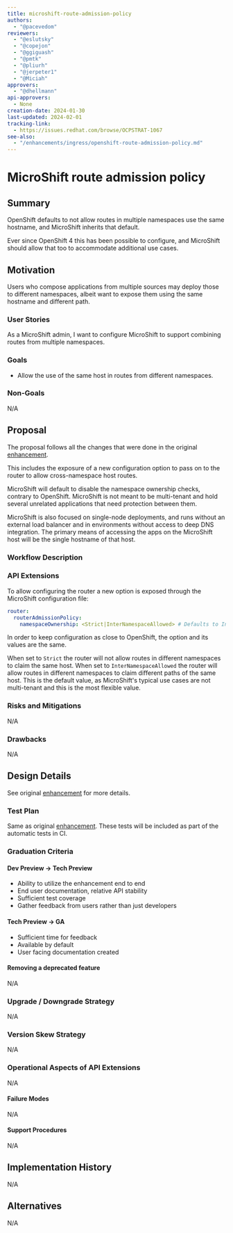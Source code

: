 ```yaml
---
title: microshift-route-admission-policy
authors:
  - "@pacevedom"
reviewers:
  - "@eslutsky"
  - "@copejon"
  - "@ggiguash"
  - "@pmtk"
  - "@pliurh"
  - "@jerpeter1"
  - "@Miciah"
approvers:
  - "@dhellmann"
api-approvers:
  - None
creation-date: 2024-01-30
last-updated: 2024-02-01
tracking-link:
  - https://issues.redhat.com/browse/OCPSTRAT-1067
see-also:
  - "/enhancements/ingress/openshift-route-admission-policy.md"
---
```


# MicroShift route admission policy
## Summary
OpenShift defaults to not allow routes in multiple namespaces use the same
hostname, and MicroShift inherits that default.

Ever since OpenShift 4 this has been possible to configure, and MicroShift
should allow that too to accommodate additional use cases.

## Motivation
Users who compose applications from multiple sources may deploy those to
different namespaces, albeit want to expose them using the same hostname and
different path.

### User Stories
As a MicroShift admin, I want to configure MicroShift to support combining
routes from multiple namespaces.

### Goals
- Allow the use of the same host in routes from different namespaces.

### Non-Goals
N/A

## Proposal
The proposal follows all the changes that were done in the original
[enhancement](https://github.com/openshift/enhancements/blob/master/enhancements/ingress/openshift-route-admission-policy.md).

This includes the exposure of a new configuration option to pass on to the
router to allow cross-namespace host routes.

MicroShift will default to disable the namespace ownership checks, contrary to
OpenShift. MicroShift is not meant to be multi-tenant and hold several
unrelated applications that need protection between them.

MicroShift is also focused on single-node deployments, and runs without an
external load balancer and in environments without access to deep DNS
integration. The primary means of accessing the apps on the MicroShift host
will be the single hostname of that host.

### Workflow Description

### API Extensions
To allow configuring the router a new option is exposed through the MicroShift
configuration file:
```yaml
router:
  routerAdmissionPolicy:
    namespaceOwnership: <Strict|InterNamespaceAllowed> # Defaults to InterNamespaceAllowed.
```

In order to keep configuration as close to OpenShift, the option and its values
are the same.

When set to `Strict` the router will not allow routes in different namespaces
to claim the same host.
When set to `InterNamespaceAllowed` the router will allow routes in different
namespaces to claim different paths of the same host. This is the default
value, as MicroShift's typical use cases are not multi-tenant and this is the
most flexible value.

### Risks and Mitigations
N/A

### Drawbacks
N/A

## Design Details
See original [enhancement](https://github.com/openshift/enhancements/enhancements/ingress/openshift-route-admission-policy.md)
for more details.

### Test Plan
Same as original [enhancement](https://github.com/openshift/enhancements/enhancements/ingress/openshift-route-admission-policy.md).
These tests will be included as part of the automatic tests in CI.

### Graduation Criteria
#### Dev Preview -> Tech Preview
- Ability to utilize the enhancement end to end
- End user documentation, relative API stability
- Sufficient test coverage
- Gather feedback from users rather than just developers

#### Tech Preview -> GA
- Sufficient time for feedback
- Available by default
- User facing documentation created

#### Removing a deprecated feature
N/A

### Upgrade / Downgrade Strategy
N/A

### Version Skew Strategy
N/A

### Operational Aspects of API Extensions
N/A

#### Failure Modes
N/A

#### Support Procedures
N/A

## Implementation History
N/A

## Alternatives
N/A

